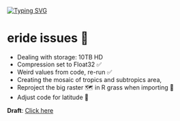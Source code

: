 [![Typing SVG](https://readme-typing-svg.herokuapp.com?color=%2336BCF7&center=true&vCenter=true&width=600&lines=Kia+ora!;Let's+do+this;We+love+R)](https://git.io/typing-svg)

# eride issues 🤯

* Dealing with storage: 10TB HD 
* Compression set to Float32 :white_check_mark:
* Weird values from code, re-run :white_check_mark:
* Creating the mosaic of tropics and subtropics area,
* Reproject the big raster 🗺️ in R grass when importing :black_square_button:
* Adjust code for latitude :black_square_button:

**Draft**: [Click here](https://docs.google.com/document/d/1XA9YiusEpzN-8HhapnUwRKm7G4IbV6cg4AtUOdaiaGg/edit?usp=sharing)
